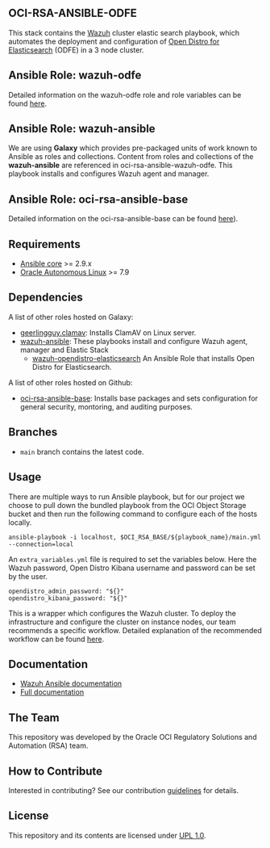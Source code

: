 
## OCI-RSA-ANSIBLE-ODFE
This stack contains the [Wazuh](https://documentation.wazuh.com/current/index.html) cluster elastic search playbook, 
which automates the deployment and configuration of [Open Distro for Elasticsearch](https://opendistro.github.io/for-elasticsearch/) 
(ODFE) in a 3 node cluster.

## Ansible Role: wazuh-odfe
Detailed information on the wazuh-odfe role and role variables can be found [here](/wazuh-odfe/README.md). 

## Ansible Role: wazuh-ansible
We are using **Galaxy** which provides pre-packaged units of work known to Ansible as roles and collections. Content 
from roles and collections of the **wazuh-ansible** are referenced in oci-rsa-ansible-wazuh-odfe. This playbook installs and 
configures Wazuh agent and manager.

## Ansible Role: oci-rsa-ansible-base
Detailed information on the oci-rsa-ansible-base can be found [here](PLACEHOLDER)).

## Requirements
- [Ansible core](https://docs.ansible.com/ansible-core/devel/index.html) >= 2.9.x
- [Oracle Autonomous Linux](https://www.oracle.com/linux/autonomous-linux/) >= 7.9

## Dependencies

A list of other roles hosted on Galaxy:

* [geerlingguy.clamav](https://github.com/geerlingguy/ansible-role-clamav): Installs ClamAV on Linux server.
* [wazuh-ansible](https://github.com/wazuh/wazuh-ansible): These playbooks install and configure Wazuh agent, manager and 
  Elastic Stack
    - [wazuh-opendistro-elasticsearch](https://github.com/wazuh/wazuh-ansible/tree/master/roles/opendistro/opendistro-elasticsearch) 
      An Ansible Role that installs Open Distro for Elasticsearch.

A list of other roles hosted on Github:
* [oci-rsa-ansible-base](PLACEHOLDER): Installs base packages and sets configuration for general security, montoring, 
  and auditing purposes.

## Branches

* `main` branch contains the latest code.

## Usage
There are multiple ways to run Ansible playbook, but for our project we choose to pull down the bundled playbook from 
the OCI Object Storage bucket and then run the following command to configure each of the hosts locally.

```
ansible-playbook -i localhost, $OCI_RSA_BASE/${playbook_name}/main.yml --connection=local
```

An `extra_variables.yml` file is required to set the variables below. Here the Wazuh password, Open Distro Kibana 
username and password can be set by the user.
```
opendistro_admin_password: "${}"
opendistro_kibana_password: "${}"
```

This is a wrapper which configures the Wazuh cluster. To deploy the infrastructure and configure the cluster on instance nodes,
our team recommends a specific workflow. Detailed explanation of the recommended workflow can be found [here](WORKFLOW.md). 

## Documentation

* [Wazuh Ansible documentation](https://documentation.wazuh.com/current/deploying-with-ansible/index.html)
* [Full documentation](http://documentation.wazuh.com)

## The Team
This repository was developed by the Oracle OCI Regulatory Solutions and Automation (RSA) team.

## How to Contribute
Interested in contributing?  See our contribution [guidelines](CONTRIBUTE.md) for details.

## License
This repository and its contents are licensed under [UPL 1.0](LICENSE).    
